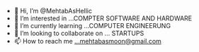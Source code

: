 - 👋 Hi, I’m @MehtabAsHellic
- 👀 I’m interested in ...COMPTER SOFTWARE AND HARDWARE
- 🌱 I’m currently learning ...COMPUTER ENGINEERUNG 
- 💞️ I’m looking to collaborate on ... STARTUPS
- 📫 How to reach me ...mehtabasmoon@gmail.com

<!---
MehtabAsHellic/MehtabAsHellic is a ✨ special ✨ repository because its `README.md` (this file) appears on your GitHub profile.
You can click the Preview link to take a look at your changes.
--->
